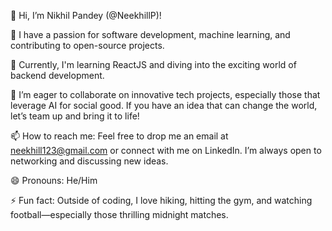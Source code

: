 👋 Hi, I’m Nikhil Pandey (@NeekhillP)!

👀 I have a passion for software development, machine learning, and contributing to open-source projects.

🌱 Currently, I'm learning ReactJS and diving into the exciting world of backend development.

💞️ I’m eager to collaborate on innovative tech projects, especially those that leverage AI for social good. If you have an idea that can change the world, let’s team up and bring it to life!

📫 How to reach me: Feel free to drop me an email at neekhill123@gmail.com or connect with me on LinkedIn. I’m always open to networking and discussing new ideas.

😄 Pronouns: He/Him

⚡ Fun fact: Outside of coding, I love hiking, hitting the gym, and watching football—especially those thrilling midnight matches. 

